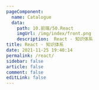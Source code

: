 ```yaml
---
pageComponent: 
  name: Catalogue
  data: 
    path: 10.前端/50.React
    imgUrl: /img/index/front.png
    description:  React - 知识体系
title: React - 知识体系
date: 2021-11-25 19:40:14
permalink: /react/
sidebar: false
article: false
comment: false
editLink: false
---
```

